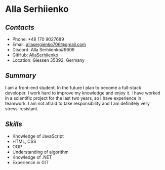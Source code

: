 # Alla Serhiienko #
## _Contacts_ ##
* Phone: +49 170 9027689 
* Email: allasergienko706@gmail.com
* Discord: Alla Serhiienko#9609
* GitHub: [AllaSerhiienko](https://github.com/AllaSerhiienko)
* Location: Giessen 35392, Germany 
## _Summary_ ##
I am a front-end student. In the future I plan to become a full-stack developer. I work hard to improve my knowledge and enjoy it. I have worked in a scientific project for the last two years, so I have experience in teamwork. I am not afraid to take responsibility and I am definitely very stress-resistant.
## _Skills_ ##
* Knowledge of JavaScript
* HTML, CSS
* OOP
* Understanding of algorithm 
* Knowledge of .NET 
* Experience in GIT 
